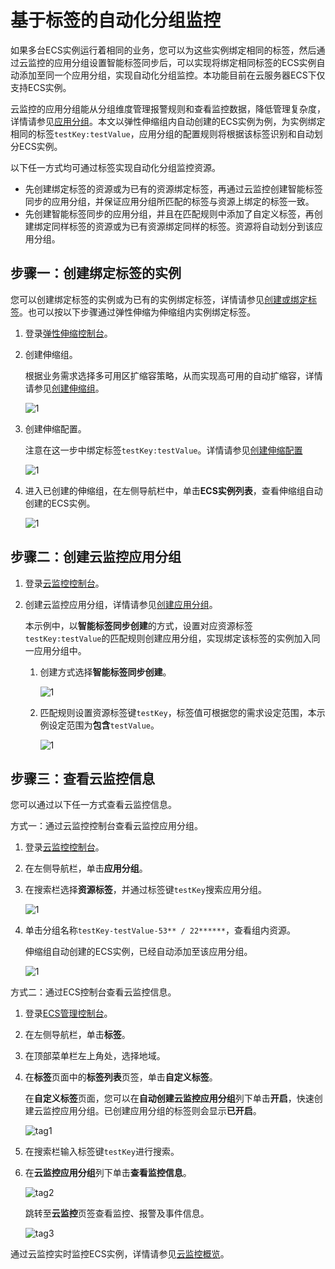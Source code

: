 # 基于标签的自动化分组监控

如果多台ECS实例运行着相同的业务，您可以为这些实例绑定相同的标签，然后通过云监控的应用分组设置智能标签同步后，可以实现将绑定相同标签的ECS实例自动添加至同一个应用分组，实现自动化分组监控。本功能目前在云服务器ECS下仅支持ECS实例。

云监控的应用分组能从分组维度管理报警规则和查看监控数据，降低管理复杂度，详情请参见[应用分组](/intl.zh-CN/快速入门/应用分组.md)。本文以弹性伸缩组内自动创建的ECS实例为例，为实例绑定相同的标签`testKey:testValue`，应用分组的配置规则将根据该标签识别和自动划分ECS实例。

以下任一方式均可通过标签实现自动化分组监控资源。

-   先创建绑定标签的资源或为已有的资源绑定标签，再通过云监控创建智能标签同步的应用分组，并保证应用分组所匹配的标签与资源上绑定的标签一致。
-   先创建智能标签同步的应用分组，并且在匹配规则中添加了自定义标签，再创建绑定同样标签的资源或为已有资源绑定同样的标签。资源将自动划分到该应用分组。

## 步骤一：创建绑定标签的实例

您可以创建绑定标签的实例或为已有的实例绑定标签，详情请参见[创建或绑定标签](/intl.zh-CN/标签与资源/标签/创建或绑定标签.md)。也可以按以下步骤通过弹性伸缩为伸缩组内实例绑定标签。

1.  登录[弹性伸缩控制台](https://essnew.console.aliyun.com/)。

2.  创建伸缩组。

    根据业务需求选择多可用区扩缩容策略，从而实现高可用的自动扩缩容，详情请参见[创建伸缩组](/intl.zh-CN/伸缩组/伸缩组/创建伸缩组.md)。

    ![1](https://static-aliyun-doc.oss-cn-hangzhou.aliyuncs.com/assets/img/zh-CN/8439803061/p81641.png)

3.  创建伸缩配置。

    注意在这一步中绑定标签`testKey:testValue`。详情请参见[创建伸缩配置](/intl.zh-CN/伸缩组/组内实例配置信息来源/创建伸缩配置.md)

    ![1](https://static-aliyun-doc.oss-cn-hangzhou.aliyuncs.com/assets/img/zh-CN/2238819951/p81642.png)

4.  进入已创建的伸缩组，在左侧导航栏中，单击**ECS实例列表**，查看伸缩组自动创建的ECS实例。

    ![1](https://static-aliyun-doc.oss-cn-hangzhou.aliyuncs.com/assets/img/zh-CN/8439803061/p81643.png)


## 步骤二：创建云监控应用分组

1.  登录[云监控控制台](https://cms-intl.console.aliyun.com)。

2.  创建云监控应用分组，详情请参见[创建应用分组](/intl.zh-CN/应用分组/创建应用分组.md)。

    本示例中，以**智能标签同步创建**的方式，设置对应资源标签`testKey:testValue`的匹配规则创建应用分组，实现绑定该标签的实例加入同一应用分组中。

    1.  创建方式选择**智能标签同步创建**。

        ![1](https://static-aliyun-doc.oss-cn-hangzhou.aliyuncs.com/assets/img/zh-CN/2238819951/p81647.png)

    2.  匹配规则设置资源标签键`testKey`，标签值可根据您的需求设定范围，本示例设定范围为**包含**`testValue`。

        ![1](https://static-aliyun-doc.oss-cn-hangzhou.aliyuncs.com/assets/img/zh-CN/2238819951/p81650.png)


## 步骤三：查看云监控信息

您可以通过以下任一方式查看云监控信息。

方式一：通过云监控控制台查看云监控应用分组。

1.  登录[云监控控制台](https://cms-intl.console.aliyun.com)。

2.  在左侧导航栏，单击**应用分组**。

3.  在搜索栏选择**资源标签**，并通过标签键`testKey`搜索应用分组。

    ![1](https://static-aliyun-doc.oss-cn-hangzhou.aliyuncs.com/assets/img/zh-CN/3238819951/p81654.png)

4.  单击分组名称`testKey-testValue-53** / 22******`，查看组内资源。

    伸缩组自动创建的ECS实例，已经自动添加至该应用分组。

    ![1](https://static-aliyun-doc.oss-cn-hangzhou.aliyuncs.com/assets/img/zh-CN/3238819951/p81657.png)


方式二：通过ECS控制台查看云监控信息。

1.  登录[ECS管理控制台](https://ecs.console.aliyun.com)。

2.  在左侧导航栏，单击**标签**。

3.  在顶部菜单栏左上角处，选择地域。

4.  在**标签**页面中的**标签列表**页签，单击**自定义标签**。

    在**自定义标签**页面，您可以在**自动创建云监控应用分组**列下单击**开启**，快速创建云监控应用分组。已创建应用分组的标签则会显示**已开启**。

    ![tag1](https://static-aliyun-doc.oss-cn-hangzhou.aliyuncs.com/assets/img/zh-CN/3238819951/p101995.png)

5.  在搜索栏输入标签键`testKey`进行搜索。

6.  在**云监控应用分组**列下单击**查看监控信息**。

    ![tag2](https://static-aliyun-doc.oss-cn-hangzhou.aliyuncs.com/assets/img/zh-CN/3238819951/p101996.png)

    跳转至**云监控**页签查看监控、报警及事件信息。

    ![tag3](https://static-aliyun-doc.oss-cn-hangzhou.aliyuncs.com/assets/img/zh-CN/3238819951/p102004.png)


通过云监控实时监控ECS实例，详情请参见[云监控概览](/intl.zh-CN/快速入门/云监控概览.md)。

